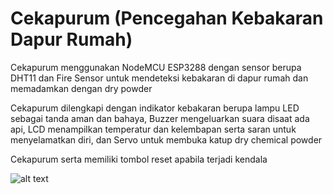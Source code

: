 # Cekapurum (Pencegahan Kebakaran Dapur Rumah)
Cekapurum menggunakan NodeMCU ESP3288 dengan sensor berupa DHT11 dan Fire Sensor
untuk mendeteksi kebakaran di dapur rumah dan memadamkan dengan dry powder

Cekapurum dilengkapi dengan indikator kebakaran berupa lampu LED sebagai tanda aman dan bahaya, 
Buzzer mengeluarkan suara disaat ada api, 
LCD menampilkan temperatur dan kelembapan serta saran untuk menyelamatkan diri,
dan Servo untuk membuka katup dry chemical powder

Cekapurum serta memiliki tombol reset apabila terjadi kendala

![alt text](IMG_6650.jpg)
